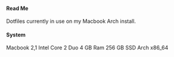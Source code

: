 #### Read Me ####

Dotfiles currently in use on my Macbook Arch install. 

#### System ####
Macbook 2,1
Intel Core 2 Duo
4 GB Ram
256 GB SSD
Arch x86_64

